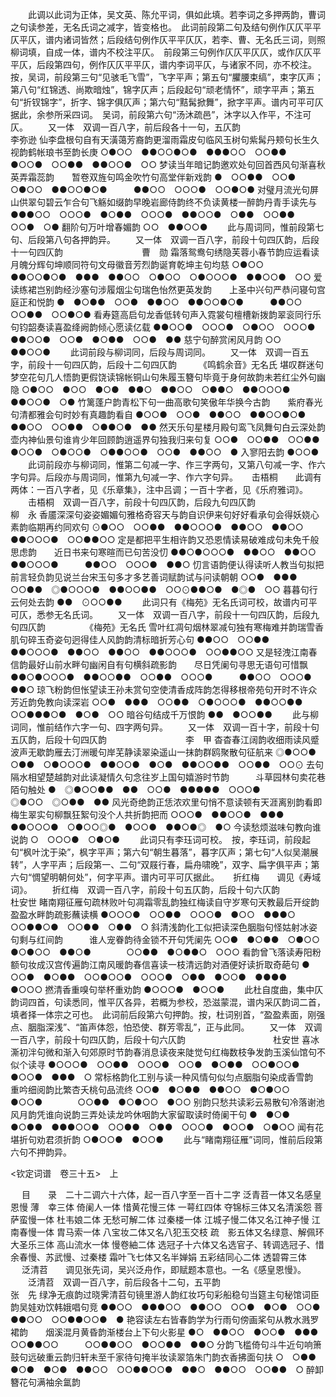 <!-- { "loadSidebar": true } -->
   　　此调以此词为正体，吴文英、陈允平词，俱如此填。若李词之多押两韵，曹词之句读参差，无名氏词之减字，皆变格也。　此词前段第二句及结句例作仄仄平平仄平仄，谱内诸词皆然；后段结句例作仄平平仄仄，若李、曹、无名氏三词，则照柳词填，自成一体，谱内不校注平仄。　前段第三句例作仄仄平仄仄，或作仄仄平平仄，后段第四句，例作仄仄平平仄，谱内李词平仄，与诸家不同，亦不校注。　按，吴词，前段第三句“见骇毛飞雪”，飞字平声；第五句“臞腰束缟”，束字仄声；第八句“红锦透、尚欺暗烛”，锦字仄声；后段起句“顽老情怀”，顽字平声；第五句“折钗锦字”，折字、锦字俱仄声；第六句“黠髯掀舞”，掀字平声。谱内可平可仄据此，余参所采四词。　吴词，前段第六句“汤沐疏邑”，沐字以入作平，不注可仄。 
　　又一体　双调一百八字，前后段各十一句，五仄韵　　　　　　　　　　　　　李弥逊
仙李盘根句自有天潢蔼芳裔韵更溜雨霜皮句临风玉树句紫髯丹颊句长生久视韵鹤帐琅书至韵长庚
○●○○　●●○○●○●　●●●○○　○○●●　●○○●　○○●●　●●○○●　○○
梦读当年暗记韵邀欢处句回首西风句渐喜秋英弄霜蕊韵　　暂卷双旌句鸣金吹竹句高堂伴新戏韵
●　○○●●　○○●　○●○○　●●○○●○●　　　●●○○　○○○●　○○●○●
对璧月流光句屏山供翠句碧云乍合句飞觞如缀韵早晚岩廊侍韵终不负读黄楼一醉韵丹青手读先与
●●●○○　○○○●　●○●●　○○○●　●●○○●　○●●　○○●●　○○●　○●
翻阶句万叶增春媚韵
○○　●●○○●
   　　此与周词同，惟前段第七句、后段第八句各押韵异。 
　　又一体　双调一百八字，前段十句四仄韵，后段十一句四仄韵　　　　　　　　　曹　勋
霜落鸳鸯句绣隐芙蓉小春节韵应运看读月魄分辉句坤顺同符句文母徽音芳烈韵诞育乾坤主句均慈
○●○○　●●○○●○●　●●●　●●○○　○●○○　○●○○○●　●●○○●　○○
爱读练裙岂别韵经沙塞句涉履烟尘句瑞色怡然更英发韵　　上圣中兴句严恭问寝句宫庭正和悦韵
●　●○●●　○○●　●●○○　●●○○●○●　　　●●○○　○○●●　○○●○●
看寿筵高启句龙香低转句声入霓裳句檀槽新拨韵翠衮同行乐句钧韶奏读喜盈绛阙韵倾心愿读亿载
●●○○●　○○○●　○●○○　○○○●　●●○○●　○○●　●○●●　○○●　●●
慈宁句醉赏闲风月韵
○○　●●○○●
   　　此词前段与柳词同，后段与周词同。 
　　又一体　双调一百五字，前段十一句四仄韵，后段十二句四仄韵　　　《鸣鹤余音》无名氏
堪叹群迷句梦空花句几人悟韵更假饶读锦帐铜山句朱履玉簪句毕竟于身何故韵未若红尘外句幽隐
○●○○　●○○　●○●　●●○　●●○○　○●●○　●●○○○●　●●○○●　○●
竹篱蓬户韵青松下句一曲高歌句笑傲年华换今古韵　　紫府春光句清都雅会句时妙有真趣韵看自
●○○●　○○●　●●○○　●●○○●○●　　　●●○○　○○●●　○●●○●　●●
然天乐句星楼月殿句鸾飞凤舞句白云深处韵壶内神仙景句谁肯少年回顾韵逍遥界句独我归来句复
○○●　○○●●　○○●●　●○○●　○●○○●　○●●○○●　○○●　●●○○　●
入寥阳去韵
●○○●
   　　此词前段亦与柳词同，惟第二句减一字、作三字两句，又第八句减一字、作六字句异。后段亦与周词同，惟第九句减一字、作六字句异。 
　
击梧桐　　此调有两体：一百八字者，见《乐章集》，注中吕调；一百十字者，见《乐府雅词》。
　　击梧桐　双调一百八字，前段十句四仄韵，后段九句四仄韵　　　　　　　　　　柳　永
香靥深深句姿姿媚媚句雅格奇容天与韵自识伊来句好好看承句会得妖娆心素韵临期再约同欢句
⊙●○○　○○●●　●●○○○●　●●○○　●●○○　●●○○○●　○○●●○○
定是都把平生相许韵又恐恩情读易破难成句未免千般思虑韵　　近日书来句寒暄而已句苦没忉
●●○●○○○●　●●○○　●●○○　●●○○○●　　　●●○○　○○○●　●●○
忉言语韵便认得读听人教当句拟把前言轻负韵见说兰台宋玉句多才多艺善词赋韵试与问读朝朝
○○●　●●●　○○●●　◎●○○○●　●●○○●●　○○⊙●●○●　●◎●　○○
暮暮句行云何处去韵
●●　⊙○○●●
   　　此词只有《梅苑》无名氏词可校，故谱内可平可仄，悉参无名氏词。 
　　又一体　双调一百八字，前段十一句四仄韵，后段九句四仄韵　　　　　《梅苑》无名氏
雪叶红凋句烟林翠减句独有寒梅难并韵瑞雪香肌句碎玉奇姿句迥得佳人风韵韵清标暗折芳心句
●●○○　○○●●　●●○○○●　●●○○　●●○○　●●○○○●　○○●●○○
又是轻洩江南春信韵最好山前水畔句幽闲自有句横斜疏影韵　　尽日凭阑句寻思无语句可惜飘
●●○●○○○●　●●○○●●　○○●●　○○○●　　　●●○○　○○○●　●●○
琼飞粉韵但怅望读王孙未赏句空使清香成阵韵怎得移根帝苑句开时不许众芳近韵免教向读深岩
○○●　●●●　○○●●　○●○○○●　●●○○●●　○○●●●○●　●○●　○○
暗谷句结成千万恨韵
●●　●○○●●
   　　此与柳词同，惟前结作六字一句、四字两句异。 
　　又一体　双调一百十字，前段十句五仄韵，后段十句四仄韵　　　　　　　　　李　甲
杳杳春江阔韵收细雨读风蹙波声无歇韵雁去汀洲暖句岸芜静读翠染遥山一抹韵群鸥聚散句征航来
◎●○○●　○●●　○●○○○●　●●○○●　●○●　●●○○●●　○○●●　○○⊙
去句隔水相望楚越韵对此读凝情久句念往岁上国句嬉游时节韵　　　斗草园林句卖花巷陌句触处
●　◎●○○●●　●●　○○●　●●●●●　○○○●　　　　◎●○○　◎○●●　●●
风光奇绝韵正恁浓欢里句悄不意读顿有天涯离别韵看即梅生翠实句柳飘狂絮句没个人共折韵把而
○○○●　●●○○●　●●●　●●○○○●　○●○○◎●　●○○●　●●○●◎　●○
今读愁烦滋味句教向谁说韵
○　○○○●　○●○●
   　　此词只有李珏词可校。　按，李珏词，前段起句“枫叶沈于染”，枫字平声；第六句“朝生暮落”，暮字仄声；第七句“人似吴潮展转”，人字平声；后段第一、二句“双屐行春，扁舟啸晚”，双字、扁字俱平声；第六句“惆望明朝何处”，何字平声。谱内可平可仄据此。 
　
折红梅　　调见《寿域词》。
　　折红梅　双调一百八字，前段十句五仄韵，后段十句六仄韵　　　　　　　　　　杜安世
睹南翔征雁句疏林败叶句凋霜零乱韵独红梅读自守岁寒句天教最后开绽韵盈盈水畔韵疏影蘸读横
●○○○●　○○●●　○○○●　●○○　●●●○　○○●●○●　○○●●　○●●　○
斜清浅韵化工似把读深色胭脂句怪姑射冰姿句剩与红间韵　　　谁人宠眷韵待金锁不开句凭阑先
○○●　●○●●　○●○○　●○●○○　●●○●　　　　○○●●　●○●●○　○○○
看韵曾飞落读寿阳粉额句妆成汉宫传遍韵江南风暖韵春信喜读一枝清远韵对酒便好读折取奇葩句
●　○○●　●○●●　○○●○○●　○○○●　○●●　●○○●　●●●●　●○○○
撚清香重嗅句举杯重劝韵
●○○○●　●○○●
   　　此杜自度曲，集中仄韵词四首，句读悉同，惟平仄各异，若概为参校，恐滋蒙混，谱内采仄韵词二首，填者择一体宗之可也。　此词前后段第六句押韵。按，杜词别首，“盈盈素面，刚强点、胭脂深浅”、“笛声体怨，怕恐使、群芳零乱”，正与此同。 
　　又一体　双调一百八字，前段十句四仄韵，后段十句六仄韵　　　　　　　　　　杜安世
喜冰澌初泮句微和渐入句郊原时节韵春消息读夜来陡觉句红梅数枝争发韵玉溪仙馆句不似个读寻
●○○○●　○○●●　○○○●　○○●　●○●●　○○●○○●　●○○●　●●●　○
常标格韵化工别与读一种风情句似匀点胭脂句染成香雪韵　　　重吟细阅韵比繁杏夭桃句品流终
○○●　●○●●　●●○○　●○●○○　●○○●　　　　○○●●　●○●○○　●○○
别韵只愁共读彩云易散句冷落谢池风月韵凭谁向说韵三弄处读龙吟休咽韵大家留取读时倚阑干句
●　●○●　●○●●　●●●○○●　○○●●　○●●　○○○●　●○○●　○●○○
闻有花堪折句劝君须折韵
○●○○●　●○○●
   　　此与“睹南翔征雁”词同，惟前后段第六句不押韵异。 










<钦定词谱　卷三十五>　上



　
目　　录　二十二调六十六体，起一百八字至一百十二字
泛青苕一体又名感皇恩慢
薄　幸三体
倚阑人一体
惜黄花慢三体
一萼红四体
夺锦标三体又名清溪怨
菩萨蛮慢一体
杜韦娘二体
无愁可解二体
过秦楼一体
江城子慢二体又名江神子慢
江南春慢一体
胄马索一体
八宝妆二体又名八犯玉交枝
疏　影五体又名绿意、解佩环
大圣乐三体
高山流水一体
慢卷紬二体
选冠子十六体又名选官子、转调选冠子、惜余春慢、苏武慢、过秦楼
霜叶飞七体又名半婵娟
五彩结同心二体
透碧霄三体
　
泛清苕　　调见张先词，吴兴泛舟作，即赋题本意也。一名《感皇恩慢》。
　　泛清苕　双调一百八字，前后段各十二句，五平韵　　　　　　　　　　　　　张　先
绿净无痕韵过晓霁清苕句镜里游人韵红妆巧句彩船稳句当筵主句秘馆词臣韵吴娃劝饮韩娥唱句竞
●●○○　●●●○○　●●○○　○○●　●○●　○○●　●●○○　○○●●○○●　●
艳容读左右皆春韵学为行雨句傍画桨句从教水溅罗裙韵　　烟溪混月黄昏韵渐楼台上下句火影星
●○　●●○○　●○○●　●●●　○○●●○○　　　○○●●○○　●○○●●　●●○
分韵飞槛倚句斗牛近句响箫鼓句远破重云韵归轩未至千家待句掩半妆读翠箔朱门韵衣香拂面句扶
○　○●●　●○●　●○●　●●○○　○○●●○○●　●●○　●●○○　○○●●　○
醉卸簪花句满袖余氲韵
